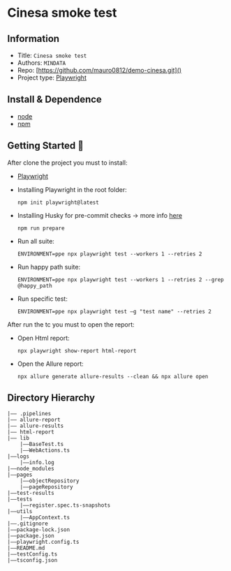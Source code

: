 Cinesa smoke test 
===
## Information
- Title:  `Cinesa smoke test`
- Authors:  `MINDATA`
- Repo: [https://github.com/mauro0812/demo-cinesa.git]()
- Project type: [Playwright](https://playwright.dev/) 

## Install & Dependence
- [node](https://nodejs.org/en/download/)
- [npm](https://docs.npmjs.com/downloading-and-installing-node-js-and-npm)

## Getting Started 🚀

After clone the project you must to install:

- [Playwright](https://playwright.dev/docs/intro#installing-playwright)

- Installing Playwright in the root folder:
  ```
  npm init playwright@latest
  ```

- Installing Husky for pre-commit checks -> more info [here](https://typicode.github.io/husky/getting-started.html)
  ```
  npm run prepare
  ```
- Run all suite:
  ```
  ENVIRONMENT=ppe npx playwright test --workers 1 --retries 2 
  ```  

- Run happy path suite:
  ```
  ENVIRONMENT=ppe npx playwright test --workers 1 --retries 2 --grep @happy_path
  ``` 

- Run specific test:
  ```
  ENVIRONMENT=ppe npx playwright test –g "test name" --retries 2  
  ```   

After run the tc you must to open the report:

- Open Html report:
  ```
  npx playwright show-report html-report  
  ```   
- Open the Allure report:
  ```
  npx allure generate allure-results --clean && npx allure open 
  ```

## Directory Hierarchy
```
|—— .pipelines
|—— allure-report
|—— allure-results
|—— html-report
|—— lib
    |——BaseTest.ts
    |——WebActions.ts
|——logs
    |——info.log
|——node_modules
|——pages
    |——objectRepository
    |——pageRepository
|——test-results
|——tests
    |——register.spec.ts-snapshots
|——utils
    |——AppContext.ts
|——.gitignore
|——package-lock.json
|——package.json
|——playwright.config.ts
|——README.md
|——testConfig.ts
|——tsconfig.json